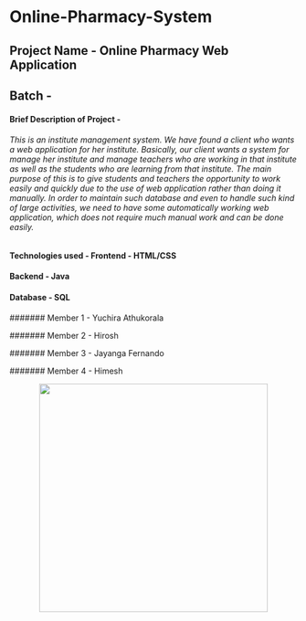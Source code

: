 # Online-Pharmacy-System

## Project Name - Online Pharmacy Web Application

## Batch - 

#### Brief Description of Project - 
###### This is an institute management system. We have found a client who wants a web application for her institute. Basically, our client wants a system for manage her institute and manage teachers who are working in that institute as well as the students who are learning from that institute. The main purpose of this is to give students and teachers the opportunity to work easily and quickly due to the use of web application rather than doing it manually. In order to maintain such database and even to handle such kind of large activities, we need to have some automatically working web application, which does not require much manual work and can be done easily.

#### Technologies used - Frontend - HTML/CSS
####                     Backend  - Java
####                     Database - SQL




####### Member 1 - Yuchira Athukorala

####### Member 2 - Hirosh

####### Member 3 - Jayanga Fernando

####### Member 4 - Himesh 

 <p align="center"><a href="https://laravel.com" target="_blank"><img src="https://raw.githubusercontent.com/laravel/art/master/logo-lockup/5%20SVG/2%20CMYK/1%20Full%20Color/laravel-logolockup-cmyk-red.svg" width="400"></a></p>
